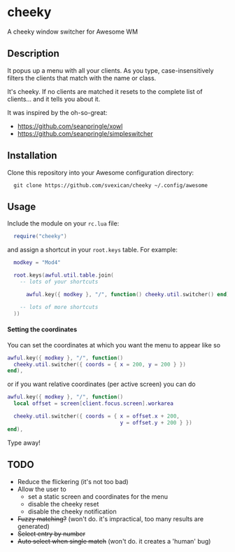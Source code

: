 # cheeky

A cheeky window switcher for Awesome WM

## Description

It popus up a menu with all your clients. As you type,
case-insensitively filters the clients that match with the
name or class.

It's cheeky. If no clients are matched it resets to the complete list
of clients... and it tells you about it.

It was inspired by the oh-so-great:

- https://github.com/seanpringle/xowl
- https://github.com/seanpringle/simpleswitcher

## Installation


Clone this repository into your Awesome configuration directory:

```
  git clone https://github.com/svexican/cheeky ~/.config/awesome
```

## Usage

Include the module on your `rc.lua` file:

```lua
  require("cheeky")
```

and assign a shortcut in your `root.keys` table. For example:

```lua
  modkey = "Mod4"

  root.keys(awful.util.table.join(
    -- lots of your shortcuts

      awful.key({ modkey }, "/", function() cheeky.util.switcher() end),

    -- lots of more shortcuts
  ))
```

#### Setting the coordinates

You can set the coordinates at which you want the menu to appear like so

```lua
awful.key({ modkey }, "/", function()
  cheeky.util.switcher({ coords = { x = 200, y = 200 } })
end),
```

or if you want relative coordinates (per active screen) you can do

```lua
awful.key({ modkey }, "/", function()
  local offset = screen[client.focus.screen].workarea

  cheeky.util.switcher({ coords = { x = offset.x + 200,
                                    y = offset.y + 200 } })
end),
```

Type away!

## TODO

- Reduce the flickering (it's not too bad)
- Allow the user to
  * set a static screen and coordinates for the menu
  * disable the cheeky reset
  * disable the cheeky notification
- ~~Fuzzy matching?~~ (won't do. it's impractical, too many results are generated)
- ~~Select entry by number~~
- ~~Auto select when single match~~ (won't do. it creates a 'human' bug)
